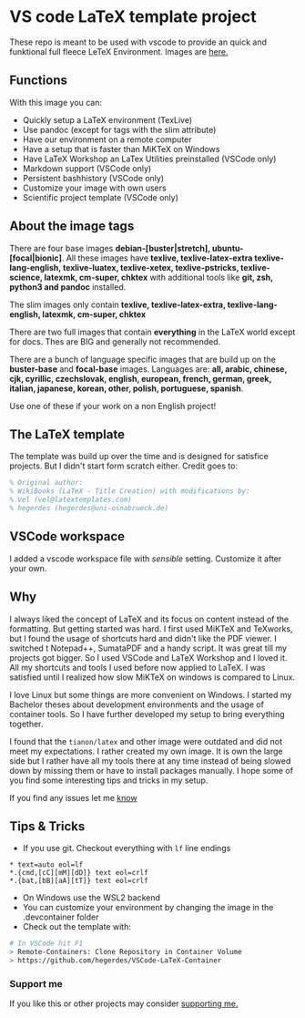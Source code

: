 # VS code LaTeX template project

These repo is meant to be used with vscode to provide an quick and funktional full fleece LeTeX Environment. Images are [here.](https://hub.docker.com/r/hegerdes/vscode-latex)

## Functions
With this image you can:
 * Quickly setup a LaTeX environment (TexLive)
 * Use pandoc (except for tags with the slim attribute)
 * Have our environment on a remote computer
 * Have a setup that is faster than MiKTeX on Windows
 * Have LaTeX Workshop an LaTex Utilities preinstalled (VSCode only)
 * Markdown support (VSCode only)
 * Persistent bashhistory (VSCode only)
 * Customize your image with own users
 * Scientific project template (VSCode only)

## About the image tags
There are four base images **debian-[buster|stretch], ubuntu-[focal|bionic]**. All these images have **texlive, texlive-latex-extra texlive-lang-english, texlive-luatex, texlive-xetex, texlive-pstricks, texlive-science, latexmk, cm-super, chktex** with additional tools like **git, zsh, python3 and pandoc** installed.

The slim images only contain **texlive, texlive-latex-extra, texlive-lang-english, latexmk, cm-super, chktex**

There are two full images that contain **everything** in the LaTeX world except for docs. Thes are BIG and generally not recommended.

There are a bunch of language specific images that are build up on the **buster-base** and **focal-base** images. Languages are: **all, arabic, chinese, cjk, cyrillic, czechslovak, english, european, french, german, greek, italian, japanese, korean, other, polish, portuguese, spanish**.

Use one of these if your work on a non English project!

## The LaTeX template
The template was build up over the time and is designed for satisfice projects. But I didn't start form scratch either. Credit goes to:
```LaTeX
% Original author:
% WikiBooks (LaTeX - Title Creation) with modifications by:
% Vel (vel@latextemplates.com)
% hegerdes (hegerdes@uni-osnabrueck.de)
```

## VSCode workspace
I added a vscode workspace file with *sensible* setting. Customize it after your own.

## Why
I always liked the concept of LaTeX and its focus on content instead of the formatting. But getting started was hard. I first used MiKTeX and TeXworks, but I found the usage of shortcuts hard and didn't like the PDF viewer. I switched t Notepad++, SumataPDF and a handy script. It was great till my projects got bigger. So I used VSCode and LaTeX Workshop and I loved it. All my shortcuts and tools I used before now applied to LaTeX. I was satisfied until I realized how slow MiKTeX on windows is compared to Linux.

I love Linux but some things are more convenient on Windows. I started my Bachelor theses about development environments and the usage of container tools. So I have further developed my setup to bring everything together.

I found that the `tianon/latex` and other image were outdated and did not meet my expectations. I rather created my own image. It is own the large side but I rather have all my tools there at any time instead of being slowed down by missing them or have to install packages manually. I hope some of you find some interesting tips and tricks in my setup.


If you find any issues let me [know](https://github.com/hegerdes/VSCode-LaTeX-Container/issues)

## Tips & Tricks
 * If you use git. Checkout everything with `lf` line endings
```text
* text=auto eol=lf
*.{cmd,[cC][mM][dD]} text eol=crlf
*.{bat,[bB][aA][tT]} text eol=crlf
```
 * On Windows use the WSL2 backend
 * You can customize your environment by changing the image in the .devcontainer folder
 * Check out the template with:
```bash
# In VSCode hit F1
> Remote-Containers: Clone Repository in Container Volume
> https://github.com/hegerdes/VSCode-LaTeX-Container
```

### Support me
If you like this or other projects may consider [supporting me.](https://paypal.me/hegerdes?locale.x=de_DE)